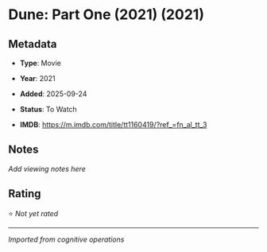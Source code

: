 # Dune: Part One (2021) (2021)

## Metadata
- **Type**: Movie
- **Year**: 2021
- **Added**: 2025-09-24

- **Status**: To Watch
- **IMDB**: https://m.imdb.com/title/tt1160419/?ref_=fn_al_tt_3

## Notes
*Add viewing notes here*

## Rating
⭐ *Not yet rated*

---
*Imported from cognitive operations*